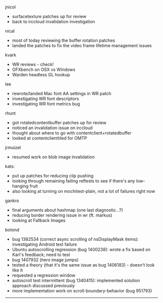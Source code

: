 jnicol
* surfacetexture patches up for review
* back to irccloud invalidation investigation



nical
* most of today reviewing the buffer rotation patches
* landed the patches to fix the video frame lifetime management issues



kvark
* WR reviews - check!
* GFXbench on OSX vs Windows
* Warden headless GL hookup



lee
* rewrote/landed Mac font AA settings in WR patch
* investigating WR font descriptors
* investigating WR font metrics bug



rhunt
* got rotatedcontentbuffer patches up for review
* noticed an invalidation issue on irccloud
* thought about where to go with contentclient+rotatedbuffer
* looked at contentclienttiled for OMTP



jrmuizel
* resumed work on blob image invalidation



kats:
* put up patches for reducing clip pushing
* looking through remaining failing reftests to see if there's any low-hanging fruit
* also looking at turning on mochitest-plain, not a lot of failures right now



gankro
* final arguments about hashmap (one last diagnostic...?)
* reducing border rendering issue in wr (ft. markus)
* looking at Fallback Images



botond
* bug 1382534 (correct async scrolling of nsDisplayMask items): investigating Android test failure 
* Ubuntu autoscrolling regression (bug 1400238): wrote a fix based on Karl's feedback; need to test 
* bug 1407932 (hero image jumps) 
* tested a theory (that it's the same issue as bug 1406183) - doesn't look like it 
* requested a regression window 
* autoscroll test intermittent (bug 1340415): implemented solution approach discussed previously 
* more implementation work on scroll-boundary-behavior (bug 951793)

________________


